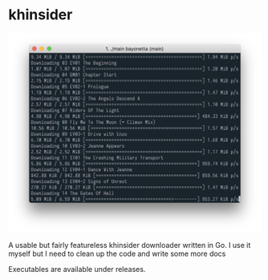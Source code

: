 # khinsider

![A screenshot of khinsider running](screenshot.png?raw=true)

A usable but fairly featureless khinsider downloader written in Go. I use it myself but I need to clean up the code and write some more docs

Executables are available under releases.